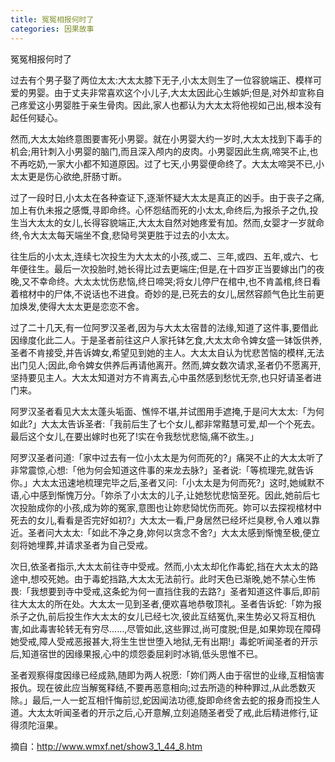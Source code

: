 ```yaml
---
title: 冤冤相报何时了
categories: 因果故事
---
```


	   
	   
冤冤相报何时了

过去有个男子娶了两位太太:大太太膝下无子,小太太则生了一位容貌端正、模样可爱的男婴。由于丈夫非常喜欢这个小儿子,大太太因此心生嫉妒;但是,对外却宣称自己疼爱这小男婴胜于亲生骨肉。因此,家人也都认为大太太将他视如己出,根本没有起任何疑心。

然而,大太太始终意图要害死小男婴。就在小男婴大约一岁时,大太太找到下毒手的机会;用针刺入小男婴的脑门,而且深入颅内的皮肉。小男婴因此生病,啼哭不止,也不再吃奶,一家大小都不知道原因。过了七天,小男婴便命终了。大太太啼哭不已,小太太更是伤心欲绝,肝肠寸断。

过了一段时日,小太太在各种查证下,逐渐怀疑大太太是真正的凶手。由于丧子之痛,加上有仇未报之感慨,寻即命终。心怀怨结而死的小太太,命终后,为报杀子之仇,投生当大太太的女儿,长得容貌端正,大太太自然对她疼爱有加。然而,女婴才一岁就命终,令大太太每天端坐不食,悲恸号哭更胜于过去的小太太。

往生后的小太太,连续七次投生为大太太的小孩,或二、三年,或四、五年,或六、七年便往生。最后一次投胎时,她长得比过去更端庄;但是,在十四岁正当要嫁出门的夜晚,又不幸命终。大太太忧伤悲恼,终日啼哭;将女儿停尸在棺中,也不肯盖棺,终日看着棺材中的尸体,不说话也不进食。奇妙的是,已死去的女儿,居然容颜气色比生前更加焕发,使得大太太更是恋恋不舍。

过了二十几天,有一位阿罗汉圣者,因为与大太太宿昔的法缘,知道了这件事,要借此因缘度化此二人。于是圣者前往这户人家托钵乞食,大太太命令婢女盛一钵饭供养,圣者不肯接受,并告诉婢女,希望见到她的主人。大太太自认为忧悲苦恼的模样,无法出门见人;因此,命令婢女供养后再请他离开。然而,婢女数次请求,圣者仍不愿离开,坚持要见主人。大太太知道对方不肯离去,心中虽然感到愁忧无奈,也只好请圣者进门来。

阿罗汉圣者看见大太太蓬头垢面、憔悴不堪,并试图用手遮掩,于是问大太太:「为何如此?」大太太告诉圣者:「我前后生了七个女儿,都非常黠慧可爱,却一个个死去。最后这个女儿,在要出嫁时也死了!实在令我愁忧悲恼,痛不欲生。」

阿罗汉圣者问道:「家中过去有一位小太太是为何而死的?」痛哭不止的大太太听了非常震惊,心想:「他为何会知道这件事的来龙去脉?」圣者说:「等梳理完,就告诉你。」大太太迅速地梳理完毕之后,圣者又问:「小太太是为何而死?」这时,她缄默不语,心中感到惭愧万分。「妳杀了小太太的儿子,让她愁忧悲恼至死。因此,她前后七次投胎成你的小孩,成为妳的冤家,意图也让妳悲恸忧伤而死。妳可以去探视棺材中死去的女儿,看看是否完好如初?」大太太一看,尸身居然已经坏烂臭秽,令人难以靠近。圣者问大太太:「如此不净之身,妳何以贪念不舍?」大太太感到惭愧至极,便立刻将她埋葬,并请求圣者为自己受戒。

次日,依圣者指示,大太太前往寺中受戒。然而,小太太却化作毒蛇,挡在大太太的路途中,想咬死她。由于毒蛇挡路,大太太无法前行。此时天色已渐晚,她不禁心生怖畏:「我想要到寺中受戒,这条蛇为何一直挡住我的去路?」圣者知道这件事后,即前往大太太的所在处。大太太一见到圣者,便欢喜地恭敬顶礼。圣者告诉蛇:「妳为报杀子之仇,前后投生作大太太的女儿已经七次,彼此互结冤仇,来生势必又将互相仇害,如此毒害轮转无有穷尽……,尽管如此,这些罪过,尚可度脱;但是,如果妳现在障碍她受戒,障人受戒恶报甚大,将生生世世堕入地狱,无有出期!」毒蛇听闻圣者的开示后,知道宿世的因缘果报,心中的烦怨委屈刹时冰销,低头思惟不已。

圣者观察得度因缘已经成熟,随即为两人祝愿:「妳们两人由于宿世的业缘,互相恼害报仇。现在彼此应当解冤释结,不要再恶意相向;过去所造的种种罪过,从此悉数灭除。」最后,一人一蛇互相忏悔前愆,蛇因闻法功德,旋即命终舍去蛇的报身而投生人道。大太太听闻圣者的开示之后,心开意解,立刻追随圣者受了戒,此后精进修行,证得须陀洹果。


摘自：http://www.wmxf.net/show3_1_44_8.htm